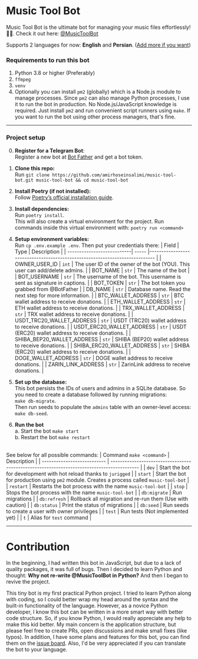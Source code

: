 # Music Tool Bot

Music Tool Bot is the ultimate bot for managing your music files effortlessly! 🎵✨. Check it out here:
[@MusicToolBot](https://t.me/MusicToolBot)

Supports 2 languages for now: **English** and **Persian**. ([Add more if you want](#contribution))

### Requirements to run this bot

1. Python 3.8 or higher (Preferably)
2. `ffmpeg`
3. `venv`
4. Optionally you can install `pm2` (globally) which is a Node.js module to manage processes. Since `pm2` can also
   manage Python processes, I use it to run the bot in production. No Node.js/JavaScript knowledge is required. Just
   install `pm2` and run convenient script runners using `make`. If you want to run the bot using other process
   managers, that's fine.

---

### Project setup

0. **Register for a Telegram Bot**:<br />
   Register a new bot at [Bot Father](https://t.me/BotFather) and get a bot token.

1. **Clone this repo:**<br />
   Run `git clone https://github.com/amirhoseinsalimi/music-tool-bot.git music-tool-bot && cd music-tool-bot`

2. **Install Poetry (if not installed):**<br />
   Follow [Poetry’s official installation guide](https://python-poetry.org/docs/#installation).

3. **Install dependencies:**<br />
   Run `poetry install`.<br />
   This will also create a virtual environment for the project.
   Run commands inside this virtual environment with: `poetry run <command>`

4. **Setup environment variables:**<br />
   Run `cp .env.example .env`. Then put your credentials there:
   | Field                      | Type  | Description                                                                 |
   | ---------------------------| ----- |---------------------------------------------------------------------------- |
   | OWNER_USER_ID              | `int` | The user ID of the owner of the bot (YOU). This user can add/delete admins. |
   | BOT_NAME                   | `str` | The name of the bot                                                         |
   | BOT_USERNAME               | `str` | The username of the bot. This username is sent as signature in captions.    |
   | BOT_TOKEN                  | `str` | The bot token you grabbed from @BotFather                                   |
   | DB_NAME                    | `str` | Database name. Read the next step for more information.                     |
   | BTC_WALLET_ADDRESS         | `str` | BTC wallet address to receive donations.                                    |
   | ETH_WALLET_ADDRESS         | `str` | ETH wallet address to receive donations.                                    |
   | TRX_WALLET_ADDRESS         | `str` | TRX wallet address to receive donations.                                    |
   | USDT_TRC20_WALLET_ADDRESS  | `str` | USDT (TRC20) wallet address to receive donations.                           |
   | USDT_ERC20_WALLET_ADDRESS  | `str` | USDT (ERC20) wallet address to receive donations.                           |
   | SHIBA_BEP20_WALLET_ADDRESS | `str` | SHIBA (BEP20) wallet address to receive donations.                          |
   | SHIBA_ERC20_WALLET_ADDRESS | `str` | SHIBA (ERC20) wallet address to receive donations.                          |
   | DOGE_WALLET_ADDRESS        | `str` | DOGE wallet address to receive donations.                                   |
   | ZARIN_LINK_ADDRESS         | `str` | ZarinLink address to receive donations.                                     |
   
5. **Set up the database:**<br />
   This bot persists the IDs of users and admins in a SQLite database. So you need to create a database followed by
   running migrations:<br />
   `make db-migrate`.<br />
   Then run seeds to populate the `admins` table with an owner-level
   access:<br />
   `make db-seed`.

6. **Run the bot**<br />
   a. Start the bot `make start`<br />
   b. Restart the bot `make restart`<br /><br />

See below for all possible commands:
| Command `make <command>`    | Description                                                                                |
| --------------------------- | ------------------------------------------------------------------------------------------ |
| `dev`                       | Start the bot for development with hot reload thanks to `jurigged`                         |
| `start`                     | Start the bot for production using `pm2` module. Creates a process called `music-tool-bot` |
| `restart`                   | Restarts the bot process with the name `music-tool-bot`                                    |
| `stop`                      | Stops the bot process with the name `music-tool-bot`                                       |
| `db:migrate`                | Run migrations                                                                             |
| `db:refresh`                | Rollback all migration and re-run them (Use with caution)                                  |
| `db:status`                 | Print the status of migrations                                                             |
| `db:seed`                   | Run seeds to create a user with owner privileges                                           |
| `test`                      | Run tests (Not implemented yet)                                                            |
| `t`                         | Alias for `test` command                                                                   |

---

# Contribution

In the beginning, I had written this bot in JavaScript, but due to a lack of quality packages, it was full of bugs. Then
I decided to learn Python and thought: **Why not re-write @MusicToolBot in Python?** And then I began to revive the
project. <br />

This tiny bot is my first practical Python project. I tried to learn Python along with coding, so I could better wrap my
head around the syntax and the built-in functionality of the language. However, as a novice Python developer, I know
this bot can be written in a more smart way with better code structure. So, if you know Python, I would really
appreciate
any help to make this kid better. My main concern is the application structure, but please feel free to create PRs, open
discussions and make small fixes (like typos). In addition, I have some plans and features for this bot, you can find
them on the
[issue board](https://github.com/amirhoseinsalimi/music-tool-bot/issues). Also, I'd be very appreciated if you can
translate the bot to your language.

